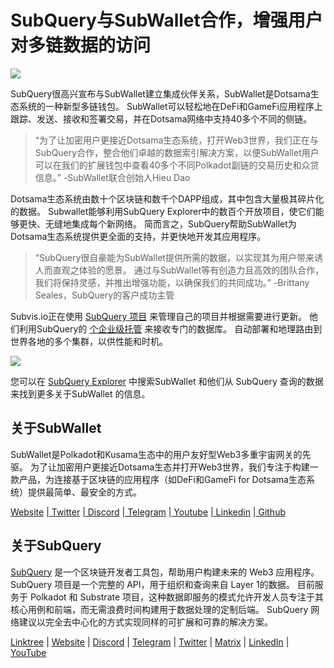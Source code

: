 # SubQuery与SubWallet合作，增强用户对多链数据的访问

![](https://miro.medium.com/max/1400/0*WrTfOuh_9W9uOs_s)

SubQuery很高兴宣布与SubWallet建立集成伙伴关系，SubWallet是Dotsama生态系统的一种新型多链钱包。 SubWallet可以轻松地在DeFi和GameFi应用程序上跟踪、发送、接收和签署交易，并在Dotsama网络中支持40多个不同的侧链。

> “为了让加密用户更接近Dotsama生态系统，打开Web3世界，我们正在与SubQuery合作，整合他们卓越的数据索引解决方案，以便SubWallet用户可以在我们的扩展钱包中查看40多个不同Polkadot副链的交易历史和众贷信息。” -SubWallet联合创始人Hieu Dao

Dotsama生态系统由数十个区块链和数千个DAPP组成，其中包含大量极其碎片化的数据。 Subwallet能够利用SubQuery Explorer中的数百个开放项目，使它们能够更快、无缝地集成每个新网络。 简而言之，SubQuery帮助SubWallet为Dotsama生态系统提供更全面的支持，并更快地开发其应用程序。

> “SubQuery很自豪能为SubWallet提供所需的数据，以实现其为用户带来诱人而直观之体验的愿景。 通过与SubWallet等有创造力且高效的团队合作，我们将保持灵感，并推出增强功能，以确保我们的共同成功。” -Brittany Seales，SubQuery的客户成功主管

Subvis.io正在使用 [SubQuery 项目](https://project.subquery.network/) 来管理自己的项目并根据需要进行更新。 他们利用SubQuery的 [个企业级托管](../blogs/20211228-enterprise-hosted.md) 来接收专门的数据库。 自动部署和地理路由到世界各地的多个集群，以供性能和时机。

![](https://miro.medium.com/max/1400/0*2veb8l0E6zpyhhNB)

您可以在 [SubQuery Explorer](https://explorer.subquery.network/) 中搜索SubWallet 和他们从 SubQuery 查询的数据来找到更多关于SubWallet 的信息。

## 关于SubWallet

SubWallet是Polkadot和Kusama生态中的用户友好型Web3多重宇宙网关的先驱。 为了让加密用户更接近Dotsama生态并打开Web3世界，我们专注于构建一款产品，为连接基于区块链的应用程序（如DeFi和GameFi for Dotsama生态系统）提供最简单、最安全的方式。

[Website](https://subwallet.app/) |[ Twitter](https://twitter.com/subwalletapp) |[ Discord](https://discord.gg/eDdVzF8ynJ) |[ Telegram](https://t.me/subwallet) |[ Youtube](https://www.youtube.com/channel/UC5XYLzQ1G077kUb7guZEMdA) |[ Linkedin](https://www.linkedin.com/company/subwallet/) |[ Github](https://github.com/Koniverse)

## 关于SubQuery

[SubQuery](https://subquery.network) 是一个区块链开发者工具包，帮助用户构建未来的 Web3 应用程序。 SubQuery 项目是一个完整的 API，用于组织和查询来自 Layer 1的数据。 目前服务于 Polkadot 和 Substrate 项目，这种数据即服务的模式允许开发人员专注于其核心用例和前端，而无需浪费时间构建用于数据处理的定制后端。 SubQuery 网络建议以完全去中心化的方式实现同样的可扩展和可靠的解决方案。

​​[Linktree](https://linktr.ee/subquerynetwork) | [Website](https://subquery.network/) | [Discord](https://discord.com/invite/78zg8aBSMG) | [Telegram](https://t.me/subquerynetwork) | [Twitter](https://twitter.com/subquerynetwork) | [Matrix](https://matrix.to/#/#subquery:matrix.org) | [LinkedIn](https://www.linkedin.com/company/subquery) | [YouTube](https://www.youtube.com/channel/UCi1a6NUUjegcLHDFLr7CqLw)
